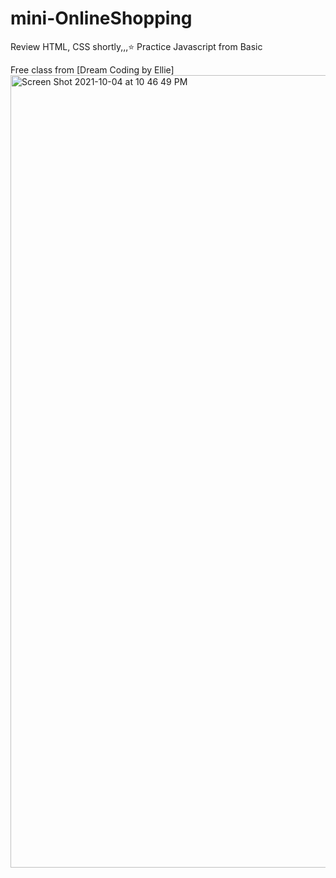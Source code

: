 # mini-OnlineShopping

Review HTML, CSS shortly,,,⭐️
Practice Javascript from Basic 

Free class from [Dream Coding by Ellie]
<img width="1268" alt="Screen Shot 2021-10-04 at 10 46 49 PM" src="https://user-images.githubusercontent.com/61814500/135862778-d375345d-9035-44e7-88af-64636c49b6f6.png">
